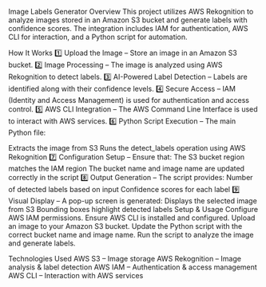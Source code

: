 Image Labels Generator
Overview
This project utilizes AWS Rekognition to analyze images stored in an Amazon S3 bucket and generate labels with confidence scores. The integration includes IAM for authentication, AWS CLI for interaction, and a Python script for automation.

How It Works
1️⃣ Upload the Image – Store an image in an Amazon S3 bucket.
2️⃣ Image Processing – The image is analyzed using AWS Rekognition to detect labels.
3️⃣ AI-Powered Label Detection – Labels are identified along with their confidence levels.
4️⃣ Secure Access – IAM (Identity and Access Management) is used for authentication and access control.
5️⃣ AWS CLI Integration – The AWS Command Line Interface is used to interact with AWS services.
6️⃣ Python Script Execution – The main Python file:

Extracts the image from S3
Runs the detect_labels operation using AWS Rekognition
7️⃣ Configuration Setup – Ensure that:
The S3 bucket region matches the IAM region
The bucket name and image name are updated correctly in the script
8️⃣ Output Generation – The script provides:
Number of detected labels based on input
Confidence scores for each label
9️⃣ Visual Display – A pop-up screen is generated:
Displays the selected image from S3
Bounding boxes highlight detected labels
Setup & Usage
Configure AWS IAM permissions.
Ensure AWS CLI is installed and configured.
Upload an image to your Amazon S3 bucket.
Update the Python script with the correct bucket name and image name.
Run the script to analyze the image and generate labels.

Technologies Used
AWS S3 – Image storage
AWS Rekognition – Image analysis & label detection
AWS IAM – Authentication & access management
AWS CLI – Interaction with AWS services
